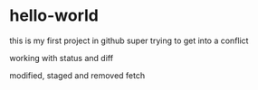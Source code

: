 # hello-world
this is my first project in github
super
trying to get into a conflict

working with status and diff

modified, staged and removed
fetch
